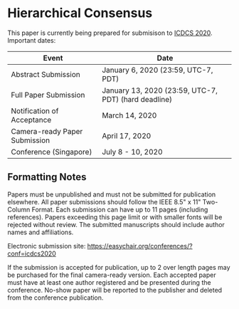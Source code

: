 # Hierarchical Consensus

This paper is currently being prepared for submisison to [ICDCS 2020](https://icdcs2020.sg/index.html). Important dates:

| Event                         | Date                                                  |
|-------------------------------|-------------------------------------------------------|
| Abstract Submission           | January 6, 2020  (23:59, UTC-7, PDT)                  |
| Full Paper Submission         | January 13, 2020  (23:59, UTC-7, PDT) (hard deadline) |
| Notification of Acceptance    | March 14, 2020                                        |
| Camera-ready Paper Submission | April 17, 2020                                        |
| Conference (Singapore)        | July 8 - 10, 2020                                     |

## Formatting Notes

Papers must be unpublished and must not be submitted for publication elsewhere. All paper submissions should follow the IEEE 8.5" x 11" Two-Column Format. Each submission can have up to 11 pages (including references). Papers exceeding this page limit or with smaller fonts will be rejected without review. The submitted manuscripts should include author names and affiliations.

Electronic submission site:
https://easychair.org/conferences/?conf=icdcs2020

If the submission is accepted for publication, up to 2 over length pages may be purchased for the final camera-ready version. Each accepted paper must have at least one author registered and be presented during the conference. No-show paper will be reported to the publisher and deleted from the conference publication.
